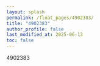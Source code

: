 ```yaml
---
layout: splash
permalink: /float_pages/4902383/
title: "4902383"
author_profile: false
last_modified_at: 2025-06-13
toc: false
---
```

 
4902383

